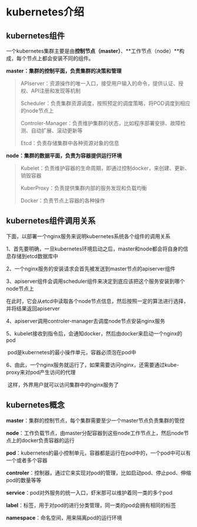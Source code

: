 # kubernetes介绍

## kubernetes组件

一个kubernetes集群主要是由**控制节点（master）**、**工作节点（node）**构成，每个节点上都会安装不同的组件。

**master：集群的控制平面，负责集群的决策和管理**

> APIserver：资源操作的唯一入口，接受用户输入的命令，提供认证、授权、API注册和发现等机制
>
> Scheduler：负责集群资源调度，按照预定的调度策略，将POD调度到相应的node节点上
>
> Controler-Manager：负责维护集群的状态，比如程序部署安排、故障检测、自动扩展、滚动更新等
>
> Etcd：负责存储集群中各种资源对象的信息

**node：集群的数据平面，负责为容器提供运行环境**

> Kubelet：负责维护容器的生命周期，即通过控制docker，来创建、更新、销毁容器
>
> KuberProxy：负责提供集群内部的服务发现和负载均衡
>
> Docker：负责节点上容器的各种操作



## kubernetes组件调用关系

下面，以部署一个nginx服务来说明kubernetes系统各个组件的调用关系

1、首先要明确，一旦kubernetes环境启动之后，master和node都会将自身的信息存储到etcd数据库中

2、一个nginx服务的安装请求会首先被发送到master节点的apiserver组件

3、apiserver组件会调用scheduler组件来决定到底应该把这个服务安装到哪个node节点上

​	  在此时，它会从etcd中读取各个node节点信息，然后按照一定的算法进行选择，并将结果返回apiserver

4、apiserver调用controler-manager去调度node节点安装nginx服务

5、kubelet接收到指令后，会通知docker，然后由docker来启动一个nginx的pod

​	  pod是kubernetes的最小操作单元，容器必须泡在pod中

6、由此，一个nginx服务就运行了，如果需要访问nginx，还需要通过kube-proxy来对pod产生访问的代理

​	  这样，外界用户就可以访问集群中的nginx服务了



## kubernetes概念

**master**：集群的控制节点，每个集群需要至少一个master节点负责集群的管控

**node**：工作负载节点，由master分配容器到这些node工作节点上，然后node节点上的docker负责容器的运行

**pod**：kubernetes的最小控制单元，容器都是运行在pod中的，一个pod中可以有一个或者多个容器

**controler**：控制器，通过它来实现对pod的管理，比如启动pod、停止pod、伸缩pod的数量等等

**service**：pod对外服务的统一入口，虾米那可以维护着同一类的多个pod

**label**：标签，用于对pod的进行分类管理，同一类的pod会拥有相同的标签

**namespace**：命名空间，用来隔离pod的运行环境











